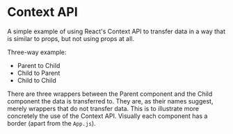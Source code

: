 # Context API
A simple example of using React's Context API to transfer data in a way that is similar to props, but not using props at all.

Three-way example:

- Parent to Child
- Child to Parent
- Child to Child

There are three wrappers between the Parent component and the Child component the data is transferred to. They are, as their names suggest, merely wrappers that do not transfer data. This is to illustrate more concretely the use of the Context API. Visually each component has a border (apart from the `App.js`).

